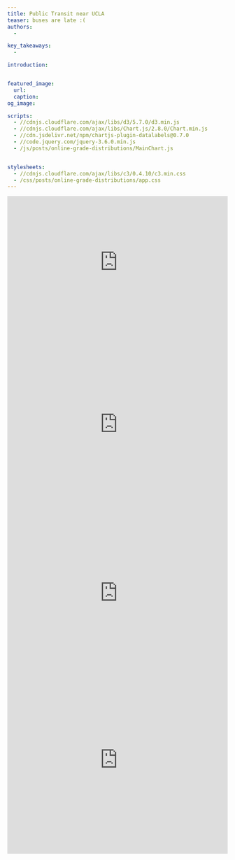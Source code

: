 ```yaml
---
title: Public Transit near UCLA
teaser: buses are late :(
authors:
  - 

key_takeaways:
  - 

introduction:


featured_image:
  url: 
  caption: 
og_image: 

scripts:
  - //cdnjs.cloudflare.com/ajax/libs/d3/5.7.0/d3.min.js 
  - //cdnjs.cloudflare.com/ajax/libs/Chart.js/2.8.0/Chart.min.js
  - //cdn.jsdelivr.net/npm/chartjs-plugin-datalabels@0.7.0
  - //code.jquery.com/jquery-3.6.0.min.js
  - /js/posts/online-grade-distributions/MainChart.js


stylesheets:
  - //cdnjs.cloudflare.com/ajax/libs/c3/0.4.10/c3.min.css
  - /css/posts/online-grade-distributions/app.css
---
```



<!-- Timeliness graphs -->
<!-- Overview pie chart -->
<iframe title="Timeliness Performance of Different Transportation Agencies" aria-label="Multiple Pies" id="datawrapper-chart-VJ4Gp" src="https://datawrapper.dwcdn.net/VJ4Gp/1/" scrolling="no" frameborder="0" style="width: 0; min-width: 100% !important; border: none;" height="302"></iframe><script type="text/javascript">!function(){"use strict";window.addEventListener("message",(function(e){if(void 0!==e.data["datawrapper-height"]){var t=document.querySelectorAll("iframe");for(var a in e.data["datawrapper-height"])for(var r=0;r<t.length;r++){if(t[r].contentWindow===e.source)t[r].style.height=e.data["datawrapper-height"][a]+"px"}}}))}();
</script>
<!-- pie chart for AVTA -->
<iframe title="Antelope Valley Transit Authority Timeliness Performance" aria-label="Multiple Pies" id="datawrapper-chart-NUP74" src="https://datawrapper.dwcdn.net/NUP74/1/" scrolling="no" frameborder="0" style="width: 0; min-width: 100% !important; border: none;" height="439"></iframe><script type="text/javascript">!function(){"use strict";window.addEventListener("message",(function(e){if(void 0!==e.data["datawrapper-height"]){var t=document.querySelectorAll("iframe");for(var a in e.data["datawrapper-height"])for(var r=0;r<t.length;r++){if(t[r].contentWindow===e.source)t[r].style.height=e.data["datawrapper-height"][a]+"px"}}}))}();
</script>
<!-- pie chart for LADOT -->
<iframe title="LA Department of Transportation Bus Lines" aria-label="Multiple Pies" id="datawrapper-chart-UIRWW" src="https://datawrapper.dwcdn.net/UIRWW/1/" scrolling="no" frameborder="0" style="width: 0; min-width: 100% !important; border: none;" height="334"></iframe><script type="text/javascript">!function(){"use strict";window.addEventListener("message",(function(e){if(void 0!==e.data["datawrapper-height"]){var t=document.querySelectorAll("iframe");for(var a in e.data["datawrapper-height"])for(var r=0;r<t.length;r++){if(t[r].contentWindow===e.source)t[r].style.height=e.data["datawrapper-height"][a]+"px"}}}))}();
</script>
<!-- pie chart for Santa Clarita -->
<iframe title="Santa Clarita Transit Timeliness Performance " aria-label="Multiple Pies" id="datawrapper-chart-K35BC" src="https://datawrapper.dwcdn.net/K35BC/1/" scrolling="no" frameborder="0" style="width: 0; min-width: 100% !important; border: none;" height="430"></iframe><script type="text/javascript">!function(){"use strict";window.addEventListener("message",(function(e){if(void 0!==e.data["datawrapper-height"]){var t=document.querySelectorAll("iframe");for(var a in e.data["datawrapper-height"])for(var r=0;r<t.length;r++){if(t[r].contentWindow===e.source)t[r].style.height=e.data["datawrapper-height"][a]+"px"}}}))}();
</script>